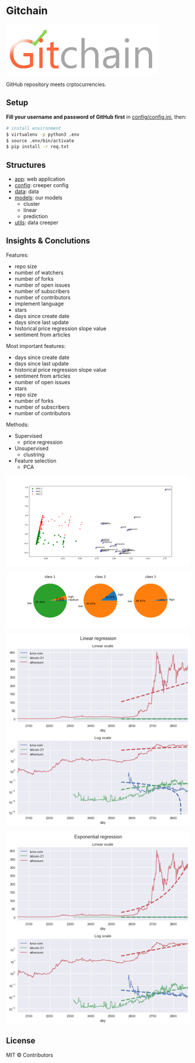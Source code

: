 # Gitchain

![](images/logo.png)

GitHub repository meets crptocurrencies.

## Setup

**Fill your username and password of GitHub first** in [config/config.ini](config/config.ini), then:

```bash
# install environment
$ virtualenv -p python3 .env
$ source .env/bin/activate
$ pip install -r req.txt
```

## Structures

- [app](./app): web application
- [config](./config): creeper config
- [data](./data): data
- [models](./models): our models
  + cluster
  + linear
  + prediction
- [utils](./utils): data creeper

## Insights & Conclutions

Features:

- repo size
- number of watchers
- number of forks
- number of open issues
- number of subscribers
- number of contributors
- implement language
- stars
- days since create date
- days since last update
- historical price regression slope value
- sentiment from articles

Most important features:


- days since create date
- days since last update
- historical price regression slope value
- sentiment from articles
- number of open issues
- stars
- repo size
- number of forks
- number of subscribers
- number of contributors

Methods:

- Supervised
  + price regression
- Unsupervised
  + clustring
- Feature selection
  + PCA



![](images/clustering.png)

![](images/pie.png)

![](images/linear_regression-linear_scale.png)



![](images/exponential_regression-log_scale.png)

## License

MIT &copy; Contributors